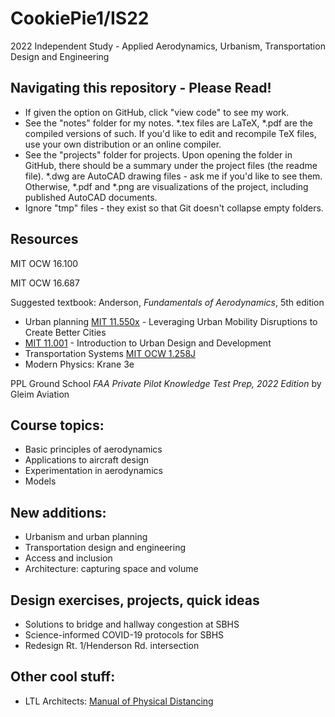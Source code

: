 # CookiePie1/IS22
2022 Independent Study - Applied Aerodynamics, Urbanism, Transportation Design and Engineering  

## Navigating this repository - Please Read!
* If given the option on GitHub, click "view code" to see my work. 
* See the "notes" folder for my notes. *.tex files are LaTeX, *.pdf are the compiled versions of such. If you'd like to edit and recompile TeX files, use your own distribution or an online compiler. 
* See the "projects" folder for projects. Upon opening the folder in GitHub, there should be a summary under the project files (the readme file). *.dwg are AutoCAD drawing files - ask me if you'd like to see them. Otherwise, *.pdf and *.png are visualizations of the project, including published AutoCAD documents. 
* Ignore "tmp" files - they exist so that Git doesn't collapse empty folders. 

## Resources
MIT OCW 16.100

MIT OCW 16.687

Suggested textbook: Anderson, *Fundamentals of Aerodynamics*, 5th edition

* Urban planning
[MIT 11.550x](https://openlearninglibrary.mit.edu/courses/course-v1:MITx+11.550x+1T2021/course/) - Leveraging Urban Mobility Disruptions to Create Better Cities
* [MIT 11.001](https://ocw.mit.edu/courses/urban-studies-and-planning/11-001j-introduction-to-urban-design-and-development-spring-2006/) - Introduction to Urban Design and Development
* Transportation Systems
[MIT OCW 1.258J](https://ocw.mit.edu/courses/civil-and-environmental-engineering/1-258j-public-transportation-systems-spring-2017/index.htm)
* Modern Physics: Krane 3e

PPL Ground School
*FAA Private Pilot Knowledge Test Prep, 2022 Edition* by Gleim Aviation

## Course topics:
* Basic principles of aerodynamics
* Applications to aircraft design
* Experimentation in aerodynamics
* Models

## New additions:
* Urbanism and urban planning
* Transportation design and engineering
* Access and inclusion
* Architecture: capturing space and volume

## Design exercises, projects, quick ideas
* Solutions to bridge and hallway congestion at SBHS
* Science-informed COVID-19 protocols for SBHS
* Redesign Rt. 1/Henderson Rd. intersection

## Other cool stuff:
* LTL Architects: [Manual of Physical Distancing](https://issuu.com/djlewis72/docs/200622_manualphysicaldistancing_draft)

